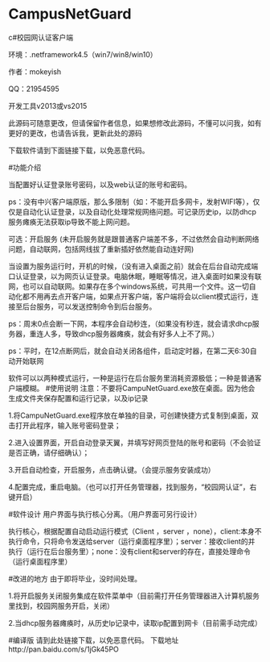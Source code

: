 # CampusNetGuard
c#校园网认证客户端

环境：.netframework4.5（win7/win8/win10）

作者：mokeyish

QQ：21954595

开发工具v2013或vs2015

此源码可随意更改，但请保留作者信息，如果想修改此源码，不懂可以问我，如有更好的更改，也请告诉我，更新此处的源码

下载软件请到下面链接下载，以免恶意代码。

#功能介绍


当配置好认证登录账号密码，以及web认证的账号和密码。

ps：没有中兴客户端原版，那么多限制（如：不能开启多网卡，发射WIFI等），仅仅是自动化认证登录，以及自动化处理常规网络问题。可记录历史ip，以防dhcp服务瘫痪无法获取ip导致不能上网问题。

可选：开启服务   (未开启服务就是跟普通客户端差不多，不过依然会自动判断网络问题，自动联网，包括网线拔了重新插好依然能自动连好网)

当设置为服务运行时，开机的时候，（没有进入桌面之前）就会在后台自动完成端口认证登录，以为网页认证登录。电脑休眠，睡眠等情况，进入桌面时如果没有联网，也可以自动联网。如果存在多个windows系统，可共用一个文件。这一切自动化都不用再去点开客户端，如果点开客户端，客户端将会以client模式运行，连接至后台服务，可以发送控制命令到后台服务。

ps：周末0点会断一下网，本程序会自动秒连，（如果没有秒连，就会请求dhcp服务器，重连人多，导致dhcp服务器瘫痪，就会有好多人上不了网。）

ps：平时，在12点断网后，就会自动关闭各组件，启动定时器，在第二天6:30自动开始联网


软件可以以两种模式运行，一种是运行在后台服务里消耗资源极低；一种是普通客户端模糊。
#使用说明
注意：不要将CampuNetGuard.exe放在桌面。因为他会生成文件夹保存配置和运行记录，以及ip记录

1.将CampuNetGuard.exe程序放在单独的目录，可创建快捷方式复制到桌面，双击打开此程序，输入账号密码登录；

2.进入设置界面，开启自动登录天翼，并填写好网页登陆的账号和密码（不会验证是否正确，请仔细确认）；

3.开启自动检查，开启服务，点击确认键。（会提示服务安装成功）

4.配置完成，重启电脑。（也可以打开任务管理器，找到服务，“校园网认证”，右键开启）

#软件设计
用户界面与执行核心分离。（用户界面可另行设计）

执行核心，根据配置自动启动运行模式（Client ，server ，none），client:本身不执行命令，只将命令发送给server（运行桌面程序里）；server：接收client的并执行（运行在后台服务里）；none：没有client和server的存在，直接处理命令（运行桌面程序里）

#改进的地方
由于即将毕业，没时间处理。

1.将开启服务关闭服务集成在软件菜单中（目前需打开任务管理器进入计算机服务里找到，校园网服务开启，关闭）

2.当dhcp服务器瘫痪时，从历史Ip记录中，读取ip配置到网卡（目前需手动完成）


#编译版
请到此处链接下载，以免恶意代码。
下载地址http://pan.baidu.com/s/1jGk45PO


